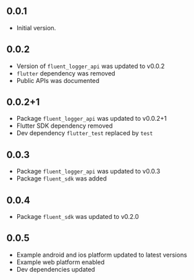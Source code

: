 ## 0.0.1

* Initial version.

## 0.0.2

* Version of `fluent_logger_api` was updated to v0.0.2
* `flutter` dependency was removed
* Public APIs was documented

## 0.0.2+1

* Package `fluent_logger_api` was updated to v0.0.2+1
* Flutter SDK dependency removed
* Dev dependency `flutter_test` replaced by `test`

## 0.0.3

* Package `fluent_logger_api` was updated to v0.0.3
* Package `fluent_sdk` was added

## 0.0.4

* Package `fluent_sdk` was updated to v0.2.0

## 0.0.5

* Example android and ios platform updated to latest versions
* Example web platform enabled
* Dev dependencies updated
